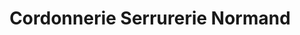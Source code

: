 ---
title: "Cordonnerie Serrurerie Normand"
url: /mimizan/cordonnerie-serrurerie-normand/
shop: chaussures
---